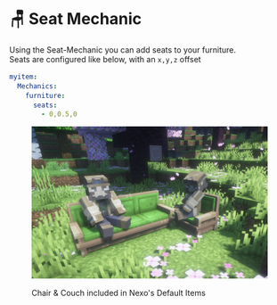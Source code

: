# 🪑 Seat Mechanic

Using the Seat-Mechanic you can add seats to your furniture.\
Seats are configured like below, with an `x,y,z` offset

```yaml
myitem:
  Mechanics:
    furniture:
      seats:
        - 0,0.5,0
```

<figure><img src="../../.gitbook/assets/image (1).png" alt=""><figcaption><p>Chair &#x26; Couch included in Nexo's Default Items</p></figcaption></figure>
